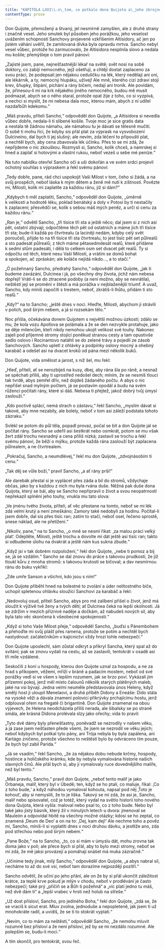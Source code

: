 ```yaml
---
title: "KAPITOLA LXXI\\.o\_tom, co potkalo dona Quijota a\_jeho zbrojnoše Sancha cestou\_domů\\."
contentType: prose
---
```


  

Don Quijote, přemožený a štvaný, jel nesmírně zamyšlen, ale z druhé strany i značně vesel. Jeho smutek byl působen jeho porážkou, jeho veselost uvážením schopnosti Sanchovy projevené vzkříšením Altisidory, ač jen po jistém váhání uvěřil, že zamilovaná dívka byla opravdu mrtva. Sancho nebyl vesel vůbec, protože ho zarmucovalo, že Altisidora nesplnila slovo a nedala mu košile; přemýšleje o tom pravil pánovi:

„Zajisté jsem, pane, nejnešťastnější lékař na světě; svět nosí na sobě doktory, co zabijí nemocného, jejž ošetřují, a chtějí dostat zaplaceno za svou práci, že podepsali jen nějakou ceduličku na lék, který nedělají ani oni, ale lékárník, a ty, nemocný hlupáku, užívej! Ale mně, kterého cizí zdraví stojí krev, šňupky, štípání, píchání a rány bičem, nedají ani troník. Ale povídám, že, přinesou-li mi na krk nějakého jiného nemocného, budou mě musit podmazat, abych se o něho staral, protože opat žije z toho, co si vyzpívá, a nechci si myslit, že mi nebesa dala moc, kterou mám, abych z ní udílel nazdařbůh kdekomu.“

„Máš pravdu, příteli Sancho,“ odpověděl don Quijote, „a Altisidora si nevedla vůbec dobře, nedala-li ti slíbené košile. Tvoje moc je sice gratis data a nestála tě žádnou námahu, ale námahou tu je dávati se tělesně mučiti. O sobě ti mohu říci, že kdyby sis přál plat za výprask na vysvobození Dulcineino, dal bych ti jej slušný; ale nevím, zda léčení to připouští plat, a nechtěl bych, aby cena zbavovala lék účinku. Přes to se mi zdá, že nepřijdeme o nic zkouškou. Rozmysli si, Sancho, kolik chceš, a namrskej si hned a zaplať si hotovými a vlastní rukou, neboť vezeš u sebe mé peníze.“

Na tuto nabídku otevřel Sancho oči a uši dokořán a ve svém srdci projevil ochotný souhlas s výpraskem a řekl svému pánovi:

„Tedy dobře, pane, rád chci uspokojit Vaši Milost v tom, čeho si žádá, a na svůj prospěch, neboť láska k mým dětem a ženě mě nutí k zištnosti. Povězte mi, Milosti, kolik mi zaplatíte za každou ránu, již si dám?“

„Kdybych ti měl zaplatiti, Sancho,“ odpověděl don Quijote, „úměrně k velikosti a hodnotě léku, poklad benátský a doly v Potosí by ti nestačily k zaplacení; přesvědčí se, kolik s sebou máš mých peněz, a urči si cenu za každou ránu.“

„Ran je,“ odvětil Sancho, „tři tisíce tři sta a ještě něco; dal jsem si z nich asi pět, ostatní zbývají; odpočtěme těch pět od ostatních a máme jich tři tisíce tři sta; bude-li každá po čtvrtrealu (a laciněji nedám, kdyby celý svět poroučel), přijde to na tři tisíce tři sta čtvrtrealu, to jest tisíc pět set půlrealů a sto padesát půlrealů; z těch máme pětasedmdesát realů, které přidáme k sedmi stům padesáti, i dělá to celkem osm set dvacet pět realů. Ty si odpočtu od těch, které nesu Vaší Milosti, a vrátím se domů bohat a spokojen, ač zpráskán; ale koláče nejídá nikdo…, a to stačí.“

„Ó požehnaný Sancho, předrahý Sancho,“ odpověděl don Quijote, „jak ti budeme zavázáni, Dulcinea i já, po všechny dny života, jichž nám nebesa dopřejí! Vrátí-li se do ztracené podoby (a není možno, aby se nevrátila), neštěstí její se promění v štěstí a má porážka v nejblaženější triumf. A uvaž, Sancho, kdy míníš započíti s trestem, neboť, zkrátíš-li lhůtu, přidám ti sto realů.“

„Kdy?“ na to Sancho; „ještě dnes v noci. Hleďte, Milosti, abychom ji strávili v polích, pod širým nebem, a já si rozsekám tělo.“

Noc přišla, očekávána donem Quijotem s největší možnou úzkostí; zdálo se mu, že kola vozu Apollova se polámala a že se den nezvykle protahuje, jako se děje milencům, kteří nikdy nemohou ukojit velikost své touhy. Nakonec zajeli pod příjemné stromy stojící poněkud stranou cesty a tam opustivše sedlo oslovo i Rocinantovo natáhli se do zelené trávy a pojedli ze zásob Sanchových. Sancho upletl z ohlávky a podpínky oslovy mocný a ohebný karabáč a odešel asi na dvacet kroků od pána mezi několik buků.

Don Quijote, vida smělost a jarost, s níž šel, mu řekl:

„Hleď, příteli, ať se nerozbiješ na kusy, dbej, aby rána šla po ráně, a nesnaž se spěchati příliš, aby ti uprostřed nedošel dech; míním, že se nesmíš tlouci tak tvrdě, abys zemřel dřív, než dojdeš žádaného počtu. A abys o nic nepřišel snad mylným počtem, já se postavím opodál a budu na svém růženci počítati rány, které si dáš. Nebesa ti přejtež, jakož dobrý tvůj úmysl zaslouží.“

„Kdo poctivě splácí, nemá strach o zástavu,“ řekl Sancho, „myslím dávat si takové, aby mne nezabily, ale bolely, neboť v tom asi záleží podstata tohoto zázraku.“

Svlékl se potom do půl těla, popadl provaz, počal se bít a don Quijote jal se počítat rány. Sancho se udeřil asi šestkrát nebo osmkrát, potom se mu však žert zdál trochu nesnadný a cena příliš nízká; zastavil se trochu a řekl svému pánovi, že běží o mýlku, protože každá rána zaslouží být zaplacena půlrealem, a ne čtvrtrealem.

„Pokračuj, Sancho, a neumdlévej,“ řekl mu don Quijote, „zdvojnásobím ti cenu.“

„Tak děj se vůle boží,“ pravil Sancho, „a ať rány prší!“

Ale darebák přestal si je vyplácet přes záda a bil do stromů, vždychaje občas, jako by s každou z nich mu byla rvána duše. Něžná pak duše dona Quijota, který se bál, aby se Sancho nepřipravil o život a svou neopatrností nepřekazil splnění jeho touhy, vnukla mu tato slova:

„Ve jménu tvého života, příteli, ať věc přestane na tomto, neboť se mi lék zdá velmi krutý a není zmeškáno; Zamory také nedobyli za hodinu. Počítal-li jsem dobře, dal sis přes tisíc ran; zatím to stačí, neboť osel, řečeno sprostě, snese náklad, ale ne přetížení.“

„Nikoliv, pane,“ na to Sancho, „o mně se nesmí říkat: ‚za malou práci velký plat‘. Odejděte, Milosti, ještě trochu a dovolte mi dát ještě asi tisíc ran; takto si odbudeme úlohu na dvakrát a ještě nám kus sukna zbude.“

„Když jsi v tak dobrém rozpoložení,“ řekl don Quijote, „nebe ti pomoz a bij se, já se vzdálím.“ Sancho se dal znovu do práce s takovou prudkostí, že již tloukl kůru z mnoha stromů: s takovou krutostí se bičoval; a dav nesmírnou ránu do buku vykřikl:

„Zde umře Sanson a všichni, kdo jsou s ním!“

Don Quijote přiběhl hned na bolestné to zvolání a úder nelítostného biče, uchopil spletenou ohlávku sloužící Sanchovi za karabáč a řekl:

„Nedovoluj osud, příteli Sancho, abys pro mé zalíbení přišel o život, jenž má sloužit k výživě tvé ženy a tvých dětí; ať Dulcinea čeká na lepší okolnosti. Já se zdržím v mezích příznivé naděje a dočkám, až nabudeš nových sil, aby byla tato věc skončena k všeobecné spokojenosti.“

„Když si toho Vaše Milost přeje,“ odpověděl Sancho, „buďsi s Pánembohem a přehoďte mi svůj plášť přes ramena, protože se potím a nechtěl bych nastydnout: začátečníkům v kajícnictví vždy hrozí tohle nebezpečí.“

Don Quijote uposlechl, sám zůstal odkryt a přikryl Sancha, který spal až do svítání; pak se znovu vydali na cestu, až se zastavili, tentokrát v osadě asi tři míle vzdálené.

Seskočili z koní u hospody, kterou don Quijote uznal za hospodu, a ne za hrad s příkopem, věžemi, mříží v bráně a padacím mostem, neboť od své porážky vedl si ve všem s lepším rozumem, jak se brzo poví. Vykázali jim přízemní pokoj, jenž měl místo čalounů několik starých plátěných maleb, jaké na vsi bývají. Jedna velmi neuměle představovala únos Heleny, když smělý host ji uloupil Menelaovi, a druhá příběh Didony a Eneáše: Dido stála na vysoké věži a dávala znamení polovicí přikrývky prchajícímu hostu, jenž odplouval ořem na fregatě či brigantině. Don Quijote znamenal na obou výjevech, že Helena neodcházela příliš nerada, ale šibalsky se po straně smála, ale krásná Didona prolévala slzy jako ořechy; vida to pravil:

„Tyto dvě dámy byly přenešťastny, poněvadž se nezrodily v našem věku, a já zase jsem nešťasten přede všemi, že jsem se nezrodil ve věku jejich; neboť kdybych byl potkal tyto pány, ani Trója nebyla by byla zapálena, ani Kartágo zničeno, protože všechno to neštěstí bylo by odvráceno tím pouze, že bych byl zabil Parida.“

„Já se vsadím,“ řekl Sancho, „že za nějakou dobu nebude krčmy, hospody, hostince a holičského krámku, kde by nebyla vymalována historie našich slavných činů. Ale přál bych si, aby ji vymalovaly ruce dovednějšího malíře, než byl tento.“

„Máš pravdu, Sancho,“ pravil don Quijote, „neboť tento malíř je jako Orbaneja, malíř, který byl v Úbedě; ten, když se ho ptali, co maluje, říkal: ‚Co z toho bude,‘ a když náhodou vymaloval kohouta, napsal pod něj ‚Toto je kohout‘, aby si nemyslili, že to je liška. Takový se mi zdá, že asi je, Sancho, malíř nebo spisovatel, což je totéž, který vydal na světlo historii toho nového dona Quijota, která vyšla: maloval nebo psal to, co z toho bude. Nebo byl také jako jistý básník, který žil v minulých letech u dvora: jmenoval se Mauleón a odpovídal hbitě na všechny možné otázky; kdosi se ho zeptal, co znamená ‚Deum de Deo‘ a on na to: ‚Dej, kam dej!‘ Ale nechme toho a pověz mi, Sancho, míníš-li si vyplatiti dnes v noci druhou dávku, a jestliže ano, zda pod střechou nebo pod širým nebem.“

„Pane Bože,“ na to Sancho, „to, co si mám v úmyslu dát, mohu zrovna tak doma jako v poli; ale přece bych si přál, aby to bylo mezi stromy, neboť se mi zdá, že mě jaksi provázejí a pomáhají snášet má muka zázračně.“

„Učiníme tedy jinak, milý Sancho,“ odpověděl don Quijote, „a abys nabral sil, necháme to až do své vsi, neboť tam dorazíme nejpozději pozítří.“

Sancho odvětil, že učiní po jeho přání, ale on že by si přál ukončit záležitost krátce, za teplé krve pokud je mlýn v chodu, neboť v prodlévání je často nebezpečí; také prý „přičiň se a Bůh ti požehná“ a „víc platí jedno tu máš, než dvě dám ti“ a „lepší vrabec v hrsti než holub na střeše.“

„Už dost přísloví, Sancho, pro jediného Boha,“ řekl don Quijote, „zdá se, že se vracíš k sicut erat. Mluv zvolna, jednoduše a nepopleteně, jak jsem ti už mnohokráte radil, a uvidíš, že se ti to stokrát vyplatí.“

„Nevím, co to mám za neštěstí,“ odpověděl Sancho, „že nemohu mluvit rozumně bez přísloví a že není přísloví, jež by se mi nezdálo rozumné. Ale polepším se, budu-li moci.“

A tím skončil, pro tentokrát, svou řeč.
